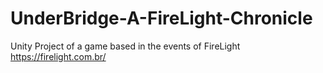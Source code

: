 # UnderBridge-A-FireLight-Chronicle

Unity Project of a game based in the events of FireLight https://firelight.com.br/
